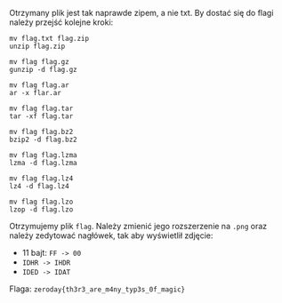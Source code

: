 Otrzymany plik jest tak naprawde zipem, a nie txt. By dostać się do flagi należy przejść kolejne kroki:

```
mv flag.txt flag.zip
unzip flag.zip

mv flag flag.gz
gunzip -d flag.gz

mv flag flag.ar
ar -x flar.ar

mv flag flag.tar
tar -xf flag.tar

mv flag flag.bz2
bzip2 -d flag.bz2

mv flag flag.lzma
lzma -d flag.lzma

mv flag flag.lz4
lz4 -d flag.lz4

mv flag flag.lzo
lzop -d flag.lzo
```

Otrzymujemy plik `flag`. Należy zmienić jego rozszerzenie na `.png` oraz należy zedytować nagłówek, tak aby wyświetlił zdjęcie:

- 11 bajt: `FF -> 00`
- `IDHR -> IHDR`
- `IDED -> IDAT`


Flaga: `zeroday{th3r3_are_m4ny_typ3s_0f_magic}`
